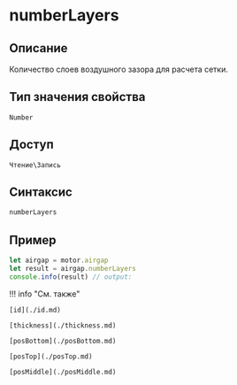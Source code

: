 # numberLayers

## Описание
Количество слоев воздушного зазора для расчета сетки.

## Тип значения свойства
`Number`

## Доступ
`Чтение\Запись`

## Синтаксис
```javascript
numberLayers
```

## Пример
```javascript linenums="1"
let airgap = motor.airgap
let result = airgap.numberLayers
console.info(result) // output:
```

!!! info "См. также"

    [id](./id.md)

    [thickness](./thickness.md)

    [posBottom](./posBottom.md)

    [posTop](./posTop.md)

    [posMiddle](./posMiddle.md)
